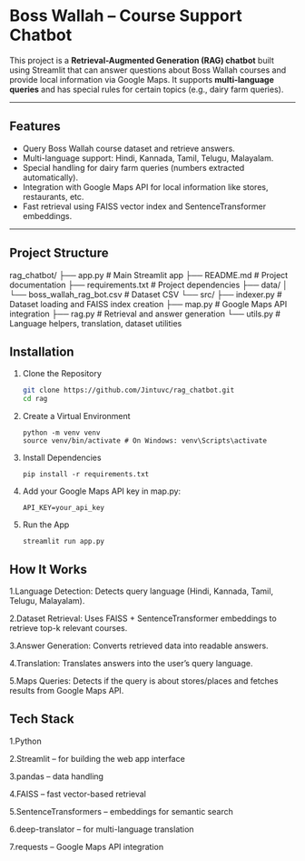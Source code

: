 # Boss Wallah – Course Support Chatbot 

This project is a **Retrieval-Augmented Generation (RAG) chatbot** built using Streamlit that can answer questions about Boss Wallah courses and provide local information via Google Maps. It supports **multi-language queries** and has special rules for certain topics (e.g., dairy farm queries).

---

## **Features**

- Query Boss Wallah course dataset and retrieve answers.
- Multi-language support: Hindi, Kannada, Tamil, Telugu, Malayalam.
- Special handling for dairy farm queries (numbers extracted automatically).
- Integration with Google Maps API for local information like stores, restaurants, etc.
- Fast retrieval using FAISS vector index and SentenceTransformer embeddings.

---

## **Project Structure**
rag_chatbot/
├── app.py # Main Streamlit app
├── README.md # Project documentation
├── requirements.txt # Project dependencies
├── data/
│ └── boss_wallah_rag_bot.csv # Dataset CSV
└── src/
├── indexer.py # Dataset loading and FAISS index creation
├── map.py # Google Maps API integration
├── rag.py # Retrieval and answer generation
└── utils.py # Language helpers, translation, dataset utilities
## Installation

1. Clone the Repository
   ``` sh
   git clone https://github.com/Jintuvc/rag_chatbot.git
   cd rag
   ```
2. Create a Virtual Environment
   ```
   python -m venv venv
   source venv/bin/activate # On Windows: venv\Scripts\activate
   ````
3. Install Dependencies
   ```
   pip install -r requirements.txt
   ```
4. Add your Google Maps API key in map.py:
   ```
   API_KEY=your_api_key
   ```
5. Run the App
   ```
   streamlit run app.py
   ```

## How It Works
1.Language Detection: Detects query language (Hindi, Kannada, Tamil, Telugu, Malayalam).

2.Dataset Retrieval: Uses FAISS + SentenceTransformer embeddings to retrieve top-k relevant courses.

3.Answer Generation: Converts retrieved data into readable answers.

4.Translation: Translates answers into the user’s query language.

5.Maps Queries: Detects if the query is about stores/places and fetches results from Google Maps API.


## Tech Stack
1.Python 

2.Streamlit – for building the web app interface

3.pandas  – data handling

4.FAISS – fast vector-based retrieval

5.SentenceTransformers – embeddings for semantic search

6.deep-translator – for multi-language translation

7.requests – Google Maps API integration



